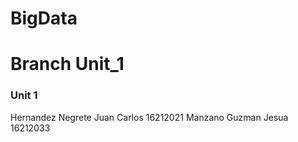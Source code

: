 # BigData
# Branch Unit_1
### Unit 1

Hernandez Negrete Juan Carlos 16212021
Manzano Guzman Jesua 16212033